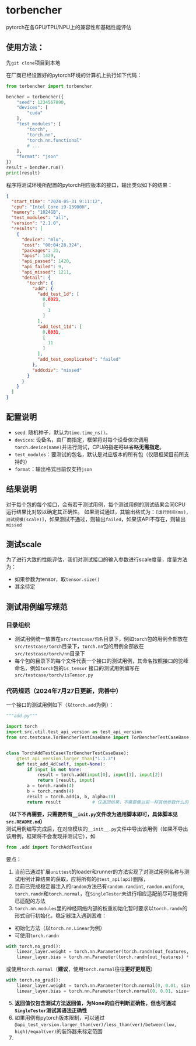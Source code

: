 # torbencher

pytorch在各GPU/TPU/NPU上的兼容性和基础性能评估

## 使用方法：

先`git clone`项目到本地

在厂商已经设置好的pytorch环境的计算机上执行如下代码：

```python
from torbencher import torbencher

bencher = torbencher({
    "seed": 1234567890,
    "devices": [
        "cuda"
    ],
    "test_modules": [
        "torch",
        "torch.nn",
        "torch.nn.functional"
        # ...
    ],
    "format": "json"
})
result = bencher.run()
print(result)
```

程序将测试环境所配置的pytorch相应版本的接口，输出类似如下的结果：

```json
{
  "start_time": "2024-05-31 9:11:12",
  "cpu": "Intel Core i9-13900H",
  "memory": "1024GB",
  "test_modules": "all",
  "version": "2.1.0",
  "results": [
    {
      "device": "mlu",
      "cost": "00:04:28.324",
      "packages": 21,
      "apis": 1429,
      "api_passed": 1420,
      "api_failed": 9,
      "api_missed": 1211,
      "detail": {
        "torch": {
          "add": {
            "add_test_1d": [
              0.0021,
              [
                1
              ]
            ],
            "add_test_11d": [
              0.0031,
              [
                11
              ]
            ],
            "add_test_complicated": "failed"
          },
          "addcdiv": "missed"
        }
      }
    }
  ]
}
```

## 配置说明

- `seed`: 随机种子，默认为`time.time_ns()`。
- `devices`: 设备名，由厂商指定，框架将对每个设备依次调用`torch.device(name)`并进行测试，CPU~~的指定可以省略~~**无需指定**。
- `test_modules`：要测试的包名，默认是对应版本的所有包（仅限框架目前所支持的）
- `format`：输出格式目前仅支持`json`

## 结果说明

对于每个包的每个接口，会有若干测试用例，每个测试用例的测试结果会同CPU运行结果比对较以确定其正确性。
如果测试通过，其输出格式为：`[运行时间(ms), 测试规模(scale)]`，如果测试不通过，则输出`failed`，如果该API不存在，则输出`missed`

## 测试scale

为了进行大致的性能评估，我们对测试接口的输入参数进行scale度量，度量方法为：

- 如果参数为tensor，取`tensor.size()`
- 其余待定

## 测试用例编写规范

### 目录组织

- 测试用例统一放置在`src/testcase/包名`目录下，例如`torch`包的用例全部放在`src/testcase/torch`目录下，`torch.nn`包的用例全部放在`src/testcase/torch/nn`目录下
- 每个包的目录下的每个文件代表一个接口的测试用例，其命名按照接口的驼峰命名，例如`torch`包的`is_tensor`
  接口的测试用例编写在`src/testcase/torch/isTensor.py`

### 代码规范（2024年7月27日更新，完善中）

一个接口的测试用例如下（以`torch.add`为例）：

```python
"""add.py"""

import torch
import src.util.test_api_version as test_api_version
from src.testcase.TorBencherTestCaseBase import TorBencherTestCaseBase


class TorchAddTestCase(TorBencherTestCaseBase):
    @test_api_version.larger_than("1.1.3")
    def test_add_4d(self, input=None):
        if input is not None:
            result = torch.add(input[0], input[1], input[2])
            return [result, input]
        a = torch.randn(4)
        b = torch.randn(4)
        result = torch.add(a, b, alpha=10)
        return result            # 仅返回结果，不需要像以前一样其他参数什么的
```
**（以下不再需要，只需要所有`__init.py`文件改为通用脚本即可，具体脚本见`src.README.md`）**  
测试用例编写完成后，在对应模块的`__init__.py`文件中导出该用例（如果不导出该用例，框架将不会发现并测试它），如
```python
from .add import TorchAddTestCase
```

要点：
1. 当前已通过扩展`unittest`的loader和runner的方法实现了对测试用例名称与测试用例计算结果的获取，应将所有的`@test_api(api)`删除，
2. 目前已完成稳定器注入的`random`方法已有`random.randint`, `random.uniform`, `torch.randn`和`torch.normal`，在`SingleTester`未进行相应适配前尽可能使用已适配的方法
3. `torch.nn.modules`里的神经网络内部的权重初始化暂时要求以`torch.randn`的形式自行初始化，稳定器注入遇到困难：
 - 初始化方法（以`torch.nn.Linear`为例）
 - 可使用`torch.randn`
```python
with torch.no_grad():
    linear_layer.weight = torch.nn.Parameter(torch.randn(out_features, in_features) * 0.01);
    linear_layer.bias = torch.nn.Parameter(torch.randn(out_features) * 0.01);
```
或使用`torch.normal`（**建议**，使用`torch.normal`往往**更好更规范**）  
```python
with torch.no_grad():
    linear_layer.weight = torch.nn.Parameter(torch.normal(0, 0.01, size=(out_features, in_features)));
    linear_layer.bias = torch.nn.Parameter(torch.normal(0, 0.01, size=(out_features,)));
```
5. **返回值仅包含测试方法返回值，为None的自行判断正确性，但也可通过`SingleTester`测试其语法正确性**
6. 如果用例有pytorch版本限制，可以通过`@api_test_version.larger_than(ver)/less_than(ver)/between(low, high)/equal(ver)`的装饰器来标定范围
7. 
